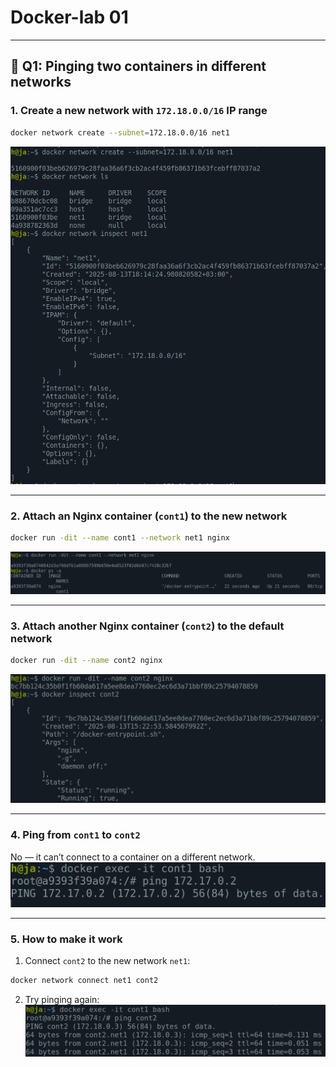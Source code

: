 # Docker-lab 01  
---

## 🔸 Q1: Pinging two containers in different networks

### 1. Create a new network with `172.18.0.0/16` IP range
```bash
docker network create --subnet=172.18.0.0/16 net1
```
![net1](001.png)

---

### 2. Attach an Nginx container (`cont1`) to the new network
```bash
docker run -dit --name cont1 --network net1 nginx
```
![cont1](002.png)

---

### 3. Attach another Nginx container (`cont2`) to the default network
```bash
docker run -dit --name cont2 nginx
```
![cont2](003.png)

---

### 4. Ping from `cont1` to `cont2`
No — it can’t connect to a container on a different network.  
![ping-fail](004.png)

---

### 5. How to make it work
1. Connect `cont2` to the new network `net1`:
```bash
docker network connect net1 cont2
```
2. Try pinging again:  
![ping-success](005.png)
